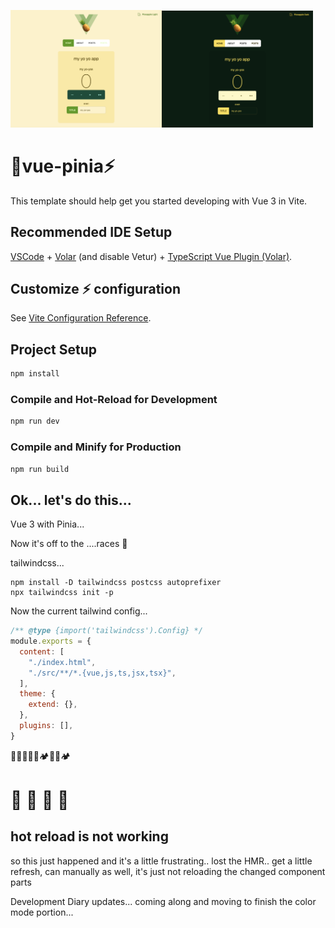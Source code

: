 <div class='flex'>

<img src="./project/pineapple-light.png" width="48%" height="48%" /><img src="./project/pineapple-dark.png"  width="48%" height="48%" />
</div>

# 🍍vue-pinia⚡️

This template should help get you started developing with Vue 3 in Vite.

## Recommended IDE Setup

[VSCode](https://code.visualstudio.com/) + [Volar](https://marketplace.visualstudio.com/items?itemName=Vue.volar) (and disable Vetur) + [TypeScript Vue Plugin (Volar)](https://marketplace.visualstudio.com/items?itemName=Vue.vscode-typescript-vue-plugin).

## Customize ⚡️ configuration

See [Vite Configuration Reference](https://vitejs.dev/config/).

## Project Setup

```sh
npm install
```

### Compile and Hot-Reload for Development

```sh
npm run dev
```

### Compile and Minify for Production

```sh
npm run build
```

## Ok... let's do this...

Vue 3 with Pinia...

Now it's off to the ....races 🏁

tailwindcss... 

```
npm install -D tailwindcss postcss autoprefixer
npx tailwindcss init -p
```
Now the current tailwind config...

```javascript
/** @type {import('tailwindcss').Config} */ 
module.exports = {
  content: [
    "./index.html",
    "./src/**/*.{vue,js,ts,jsx,tsx}",
  ],
  theme: {
    extend: {},
  },
  plugins: [],
}
```

👋🤵🦚🥰🦋🏕🎯🏁🏕 

# 🍍 🌼 🍋 🍇

## hot reload is not working

so this just happened and it's a little frustrating.. lost the HMR.. get a little refresh, can manually as well, it's just not reloading the changed component parts

Development Diary updates... coming along and moving to finish the color mode portion... 

